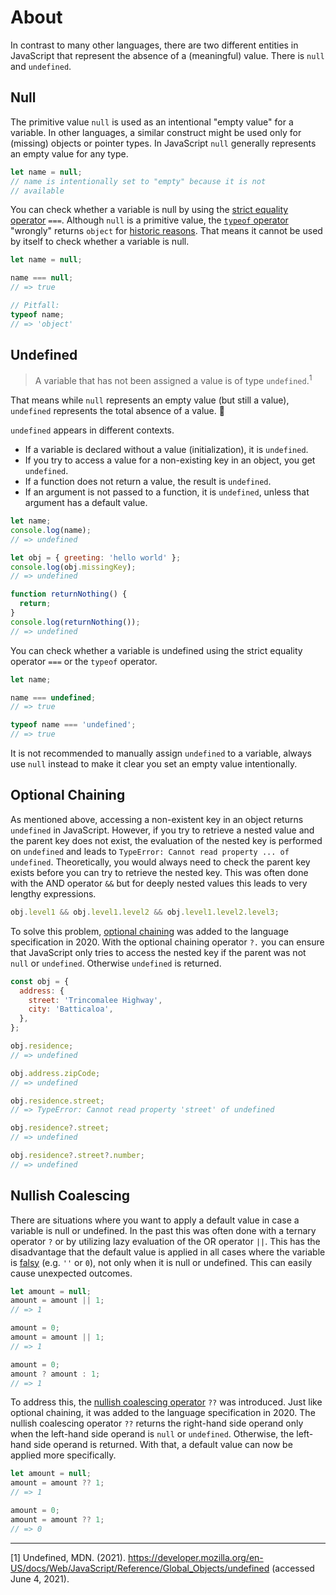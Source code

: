 # About

In contrast to many other languages, there are two different entities in JavaScript that represent the absence of a (meaningful) value.
There is `null` and `undefined`.

## Null

The primitive value `null` is used as an intentional "empty value" for a variable.
In other languages, a similar construct might be used only for (missing) objects or pointer types.
In JavaScript `null` generally represents an empty value for any type.

```javascript
let name = null;
// name is intentionally set to "empty" because it is not
// available
```

You can check whether a variable is null by using the [strict equality operator][mdn-strict-equality] `===`.
Although `null` is a primitive value, the [`typeof` operator][mdn-typeof] "wrongly" returns `object` for [historic reasons][mdn-typeof-null].
That means it cannot be used by itself to check whether a variable is null.

```javascript
let name = null;

name === null;
// => true

// Pitfall:
typeof name;
// => 'object'
```

## Undefined

> A variable that has not been assigned a value is of type `undefined`.<sup>1</sup>

That means while `null` represents an empty value (but still a value), `undefined` represents the total absence of a value. 🤯

`undefined` appears in different contexts.

- If a variable is declared without a value (initialization), it is `undefined`.
- If you try to access a value for a non-existing key in an object, you get `undefined`.
- If a function does not return a value, the result is `undefined`.
- If an argument is not passed to a function, it is `undefined`, unless that argument has a default value.

```javascript
let name;
console.log(name);
// => undefined

let obj = { greeting: 'hello world' };
console.log(obj.missingKey);
// => undefined

function returnNothing() {
  return;
}
console.log(returnNothing());
// => undefined
```

You can check whether a variable is undefined using the strict equality operator `===` or the `typeof` operator.

```javascript
let name;

name === undefined;
// => true

typeof name === 'undefined';
// => true
```

It is not recommended to manually assign `undefined` to a variable, always use `null` instead to make it clear you set an empty value intentionally.

## Optional Chaining

As mentioned above, accessing a non-existent key in an object returns `undefined` in JavaScript.
However, if you try to retrieve a nested value and the parent key does not exist, the evaluation of the nested key is performed on `undefined` and leads to `TypeError: Cannot read property ... of undefined`.
Theoretically, you would always need to check the parent key exists before you can try to retrieve the nested key.
This was often done with the AND operator `&&` but for deeply nested values this leads to very lengthy expressions.

```javascript
obj.level1 && obj.level1.level2 && obj.level1.level2.level3;
```

To solve this problem, [optional chaining][mdn-optional-chaining] was added to the language specification in 2020.
With the optional chaining operator `?.` you can ensure that JavaScript only tries to access the nested key if the parent was not `null` or `undefined`.
Otherwise `undefined` is returned.

```javascript
const obj = {
  address: {
    street: 'Trincomalee Highway',
    city: 'Batticaloa',
  },
};

obj.residence;
// => undefined

obj.address.zipCode;
// => undefined

obj.residence.street;
// => TypeError: Cannot read property 'street' of undefined

obj.residence?.street;
// => undefined

obj.residence?.street?.number;
// => undefined
```

## Nullish Coalescing

There are situations where you want to apply a default value in case a variable is null or undefined.
In the past this was often done with a ternary operator `?` or by utilizing lazy evaluation of the OR operator `||`.
This has the disadvantage that the default value is applied in all cases where the variable is [falsy][mdn-falsy] (e.g. `''` or `0`), not only when it is null or undefined.
This can easily cause unexpected outcomes.

```javascript
let amount = null;
amount = amount || 1;
// => 1

amount = 0;
amount = amount || 1;
// => 1

amount = 0;
amount ? amount : 1;
// => 1
```

To address this, the [nullish coalescing operator][mdn-nullish-coalescing] `??` was introduced.
Just like optional chaining, it was added to the language specification in 2020.
The nullish coalescing operator `??` returns the right-hand side operand only when the left-hand side operand is `null` or `undefined`.
Otherwise, the left-hand side operand is returned.
With that, a default value can now be applied more specifically.

```javascript
let amount = null;
amount = amount ?? 1;
// => 1

amount = 0;
amount = amount ?? 1;
// => 0
```

---

[1] Undefined, MDN. (2021). https://developer.mozilla.org/en-US/docs/Web/JavaScript/Reference/Global_Objects/undefined (accessed June 4, 2021).

[mdn-strict-equality]: https://developer.mozilla.org/en-US/docs/Web/JavaScript/Reference/Operators/Strict_equality
[mdn-typeof]: https://developer.mozilla.org/en-US/docs/Web/JavaScript/Reference/Operators/typeof
[mdn-typeof-null]: https://developer.mozilla.org/en-US/docs/Web/JavaScript/Reference/Operators/typeof#typeof_null
[mdn-optional-chaining]: https://developer.mozilla.org/en-US/docs/Web/JavaScript/Reference/Operators/Optional_chaining
[mdn-falsy]: https://developer.mozilla.org/en-US/docs/Glossary/Falsy
[mdn-nullish-coalescing]: https://developer.mozilla.org/en-US/docs/Web/JavaScript/Reference/Operators/Nullish_coalescing_operator
